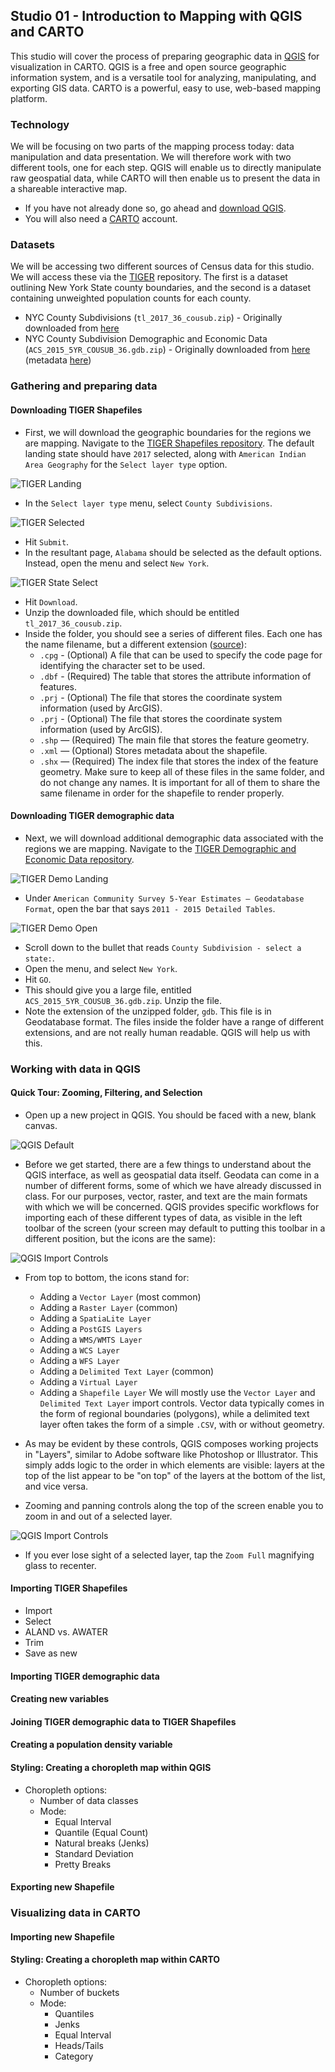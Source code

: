 ## Studio 01 - Introduction to Mapping with QGIS and CARTO

This studio will cover the process of preparing geographic data in [QGIS](http://www.qgis.org/en/site/) for visualization in CARTO. QGIS is a free and open source geographic information system, and is a versatile tool for analyzing, manipulating, and exporting GIS data. CARTO is a powerful, easy to use, web-based mapping platform.

### Technology

We will be focusing on two parts of the mapping process today: data manipulation and data presentation. We will therefore work with two different tools, one for each step. QGIS will enable us to directly manipulate raw geospatial data, while CARTO will then enable us to present the data in a shareable interactive map. 

* If you have not already done so, go ahead and [download QGIS](http://www.qgis.org/en/site/). 
* You will also need a [CARTO](https://carto.com/) account.  

### Datasets

We will be accessing two different sources of Census data for this studio. We will access these via the [TIGER](https://www.census.gov/cgi-bin/geo/shapefiles/index.php) repository. The first is a dataset outlining New York State county boundaries, and the second is a dataset containing unweighted population counts for each county.

* NYC County Subdivisions (`tl_2017_36_cousub.zip`) - Originally downloaded from [here](https://www.census.gov/cgi-bin/geo/shapefiles/index.php?year=2017&layergroup=County+Subdivisions)
* NYC County Subdivision Demographic and Economic Data (`ACS_2015_5YR_COUSUB_36.gdb.zip`) - Originally downloaded from [here](https://www.census.gov/geo/maps-data/data/tiger-data.html) (metadata [here](https://www2.census.gov/geo/tiger/TIGER_DP/2015ACS/Metadata/COUSUB_METADATA_2015.txt))

### Gathering and preparing data
#### Downloading TIGER Shapefiles

* First, we will download the geographic boundaries for the regions we are mapping. Navigate to the [TIGER Shapefiles repository](https://www.census.gov/cgi-bin/geo/shapefiles/index.php). The default landing state should have `2017` selected, along with `American Indian Area Geography` for the `Select layer type` option.

![TIGER Landing](https://github.com/emilyfuhrman/datavis_design/blob/master/2017_Fall/Studios/Images/04/01_TIGER_Landing.png)

* In the `Select layer type` menu, select `County Subdivisions`.

![TIGER Selected](https://github.com/emilyfuhrman/datavis_design/blob/master/2017_Fall/Studios/Images/04/02_TIGER_Selected.png)

* Hit `Submit`.
* In the resultant page, `Alabama` should be selected as the default options. Instead, open the menu and select `New York`. 

![TIGER State Select](https://github.com/emilyfuhrman/datavis_design/blob/master/2017_Fall/Studios/Images/04/03_TIGER_State_Select.png)

* Hit `Download`.
* Unzip the downloaded file, which should be entitled `tl_2017_36_cousub.zip`.
* Inside the folder, you should see a series of different files. Each one has the name filename, but a different extension ([source](http://webhelp.esri.com/arcgisdesktop/9.3/index.cfm?topicname=Shapefile_file_extensions)):
	* `.cpg` - (Optional) A file that can be used to specify the code page for identifying the character set to be used.
	* `.dbf` - (Required) The table that stores the attribute information of features.
	* `.prj` - (Optional) The file that stores the coordinate system information (used by ArcGIS).
	* `.prj` - (Optional) The file that stores the coordinate system information (used by ArcGIS).
	* `.shp` — (Required) The main file that stores the feature geometry.
	* `.xml` — (Optional) Stores metadata about the shapefile.
	* `.shx` — (Required) The index file that stores the index of the feature geometry.
Make sure to keep all of these files in the same folder, and do not change any names. It is important for all of them to share the same filename in order for the shapefile to render properly.

#### Downloading TIGER demographic data

* Next, we will download additional demographic data associated with the regions we are mapping. Navigate to the [TIGER Demographic and Economic Data repository](https://www.census.gov/geo/maps-data/data/tiger-data.html).

![TIGER Demo Landing](https://github.com/emilyfuhrman/datavis_design/blob/master/2017_Fall/Studios/Images/04/04_TIGER_Demo_Landing.png)

* Under `American Community Survey 5-Year Estimates — Geodatabase Format`, open the bar that says `2011 - 2015 Detailed Tables`.

![TIGER Demo Open](https://github.com/emilyfuhrman/datavis_design/blob/master/2017_Fall/Studios/Images/04/05_TIGER_Demo_Open.png)

* Scroll down to the bullet that reads `County Subdivision - select a state:`. 
* Open the menu, and select `New York`.
* Hit `GO`.
* This should give you a large file, entitled `ACS_2015_5YR_COUSUB_36.gdb.zip`. Unzip the file.
* Note the extension of the unzipped folder, `gdb`. This file is in Geodatabase format. The files inside the folder have a range of different extensions, and are not really human readable. QGIS will help us with this. 

### Working with data in QGIS
#### Quick Tour: Zooming, Filtering, and Selection

* Open up a new project in QGIS. You should be faced with a new, blank canvas.

![QGIS Default](https://github.com/emilyfuhrman/datavis_design/blob/master/2017_Fall/Studios/Images/04/06_QGIS_Default.png)

* Before we get started, there are a few things to understand about the QGIS interface, as well as geospatial data itself. Geodata can come in a number of different forms, some of which we have already discussed in class. For our purposes, vector, raster, and text are the main formats with which we will be concerned. QGIS provides specific workflows for importing each of these different types of data, as visible in the left toolbar of the screen (your screen may default to putting this toolbar in a different position, but the icons are the same):

![QGIS Import Controls](https://github.com/emilyfuhrman/datavis_design/blob/master/2017_Fall/Studios/Images/04/07_QGIS_Import_Controls.png)

* From top to bottom, the icons stand for:
	* Adding a `Vector Layer` (most common)
	* Adding a `Raster Layer` (common)
	* Adding a `SpatiaLite Layer`
	* Adding a `PostGIS Layers`
	* Adding a `WMS/WMTS Layer`
	* Adding a `WCS Layer`
	* Adding a `WFS Layer`
	* Adding a `Delimited Text Layer` (common)
	* Adding a `Virtual Layer`
	* Adding a `Shapefile Layer`
We will mostly use the `Vector Layer` and `Delimited Text Layer` import controls. Vector data typically comes in the form of regional boundaries (polygons), while a delimited text layer often takes the form of a simple `.CSV`, with or without geometry.

* As may be evident by these controls, QGIS composes working projects in "Layers", similar to Adobe software like Photoshop or Illustrator. This simply adds logic to the order in which elements are visible: layers at the top of the list appear to be "on top" of the layers at the bottom of the list, and vice versa.
* Zooming and panning controls along the top of the screen enable you to zoom in and out of a selected layer. 

![QGIS Import Controls](https://github.com/emilyfuhrman/datavis_design/blob/master/2017_Fall/Studios/Images/04/08_QGIS_Zoom_Controls.png)

* If you ever lose sight of a selected layer, tap the `Zoom Full` magnifying glass to recenter.

#### Importing TIGER Shapefiles

* Import
* Select
* ALAND vs. AWATER
* Trim
* Save as new

#### Importing TIGER demographic data

#### Creating new variables

#### Joining TIGER demographic data to TIGER Shapefiles

#### Creating a population density variable

#### Styling: Creating a choropleth map within QGIS

* Choropleth options:
	* Number of data classes
	* Mode:
		* Equal Interval
		* Quantile (Equal Count)
		* Natural breaks (Jenks)
		* Standard Deviation
		* Pretty Breaks

#### Exporting new Shapefile

### Visualizing data in CARTO
#### Importing new Shapefile

#### Styling: Creating a choropleth map within CARTO

* Choropleth options:
	* Number of buckets
	* Mode:
		* Quantiles
		* Jenks
		* Equal Interval
		* Heads/Tails
		* Category

















